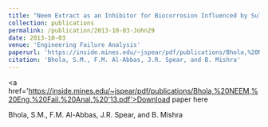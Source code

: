 ```yaml
---
title: "Neem Extract as an Inhibitor for Biocorrosion Influenced by Sulfate Reducing Bacteria: A Preliminary Investigation"
collection: publications
permalink: /publication/2013-10-03-John29
date: 2013-10-03
venue: 'Engineering Failure Analysis'
paperurl: 'https://inside.mines.edu/~jspear/pdf/publications/Bhola,%20NEEM,%20Eng.%20Fail.%20Anal.%20'13.pdf'
citation: 'Bhola, S.M., F.M. Al-Abbas, J.R. Spear, and B. Mishra'
---
```


<a href='https://inside.mines.edu/~jspear/pdf/publications/Bhola,%20NEEM,%20Eng.%20Fail.%20Anal.%20'13.pdf'>Download paper here</a>

 Bhola, S.M., F.M. Al-Abbas, J.R. Spear, and B. Mishra
